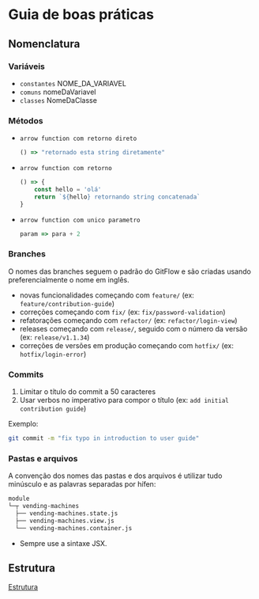 # Guia de boas práticas

## Nomenclatura

### Variáveis

- `constantes` NOME_DA_VARIAVEL
- `comuns` nomeDaVariavel
- `classes` NomeDaClasse

### Métodos

- `arrow function com retorno direto` 
    ```js 
    () => "retornado esta string diretamente"
    ```
- `arrow function com retorno`
    ```js
    () => {
        const hello = 'olá'
        return `${hello} retornando string concatenada`
    }
    ```
- `arrow function com unico parametro` 
    ```js 
    param => para + 2
    ```

### Branches

O nomes das branches seguem o padrão do GitFlow e são criadas usando
preferencialmente o nome em inglês.

- novas funcionalidades começando com `feature/` (ex: `feature/contribution-guide`)
- correções começando com `fix/` (ex: `fix/password-validation`)
- refatorações começando com `refactor/` (ex: `refactor/login-view`)
- releases começando com `release/`, seguido com o número da versão (ex: `release/v1.1.34`)
- correções de versões em produção começando com `hotfix/` (ex: `hotfix/login-error`)

### Commits

1. Limitar o título do commit a 50 caracteres
2. Usar verbos no imperativo para compor o título (ex: `add initial contribution guide`)

Exemplo:

```sh
git commit -m "fix typo in introduction to user guide"
```

### Pastas e arquivos

A convenção dos nomes das pastas e dos arquivos é utilizar tudo minúsculo
e as palavras separadas por hífen:

```sh
module
└─┬ vending-machines
  ├── vending-machines.state.js
  ├── vending-machines.view.js
  └── vending-machines.container.js
```

- Sempre use a sintaxe JSX.

## Estrutura

[Estrutura](https://github.com/JozielOliveira/boilerplate-react/blob/master/Arquiteture.md)
